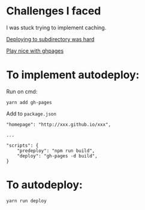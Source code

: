 # Challenges I faced

I was stuck trying to implement caching.

[Deploying to subdirectory was hard](https://stackoverflow.com/questions/49429906/how-should-i-configure-create-react-app-to-serve-app-from-subdirectory)

[Play nice with ghpages](https://github.com/rafgraph/spa-github-pages)



# To implement autodeploy:

Run on cmd:

`yarn add gh-pages`

Add to `package.json`

```
"homepage": "http://xxx.github.io/xxx",

...

"scripts": {
    "predeploy": "npm run build",
    "deploy": "gh-pages -d build",
}
```


# To autodeploy:

`yarn run deploy`